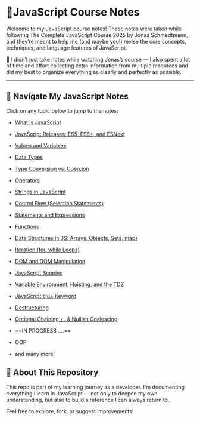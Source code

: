 # 📘JavaScript Course Notes

Welcome to my JavaScript course notes!
These notes were taken while following The Complete JavaScript Course 2025 by Jonas Schmedtmann, and they’re meant to help me (and maybe you!) revise the core concepts, techniques, and language features of JavaScript.

🧠 I didn’t just take notes while watching Jonas’s course — I also spent a lot of time and effort collecting extra information from multiple resources and did my best to organize everything as clearly and perfectly as possible.

---

## 📂 Navigate My JavaScript Notes

Click on any topic below to jump to the notes:

- [What is JavaScript](./notes/Intro/What%20is%20JavaScript.md)
- [JavaScript Releases: ES5, ES6+, and ESNext](./notes/EcamScript/JavaScript%20Versions%20Overview.md)
- [Values and Variables](./notes/values%20and%20variables/Variables%20in%20JavaScript.md)
- [Data Types](./notes/Data%20Types/Javascript%20Data%20Types.md)
- [Type Conversion vs. Coercion](./notes/type%20conversion,%20coercion/Type%20Conversion%20Vs.%20Type%20Coercion.md)
- [Operators](./notes/operators/operators%20in%20JavaScript.md)
- [Strings in JavaScript]()
- [Control Flow (Selection Statements)](<./notes/control%20flow/Control%20Flow%20(Selection%20Statements).md>)
- [Statements and Expressions](./notes/statements%20and%20expressions/Statements%20and%20Expressions.md)
- [Functions](./notes//functions/Functions%20in%20JavaScript.md)
- [Data Structures in JS: Arrays, Objects, Sets, maps](./notes/Data%20Structures%20in%20JS/0-%20Built-in%20Data%20Structures%20in%20JS.md)
- [Iteration (for, while Loops)](./notes/Iteration/for,%20while%20loops.md)
- [DOM and DOM Manipulation](./notes/DOM/DOM.md)
- [JavaScript Scoping](./notes/JS%20Scoping/Scoping.md)
- [Variable Environment, Hoisting, and the TDZ](../JavaScript/notes/hoisting/Variable%20Environment%20Hoisting%20and%20The%20TDZ.md)
- [JavaScript `this` Keyword](./this%20Keyword.md)
- [Destructuring](./Destructuring.md)
- [Optional Chaining `?.` & Nullish Coalescing](./notes/Optional%20Chaining%20and%20Nullish%20Coalescing/Optional%20Chaining%20and%20Nullish%20Coalescing.md)

- ==IN PROGRESS ....==
- OOP
- and many more!

## 📌 About This Repository

This repo is part of my learning journey as a developer. I'm documenting everything I learn in JavaScript — not only to deepen my own understanding, but also to build a reference I can always return to.

Feel free to explore, fork, or suggest improvements!
